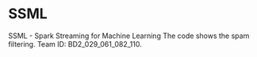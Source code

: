 # SSML
SSML - Spark Streaming for Machine Learning
The code shows the spam filtering.
Team ID: BD2_029_061_082_110.
